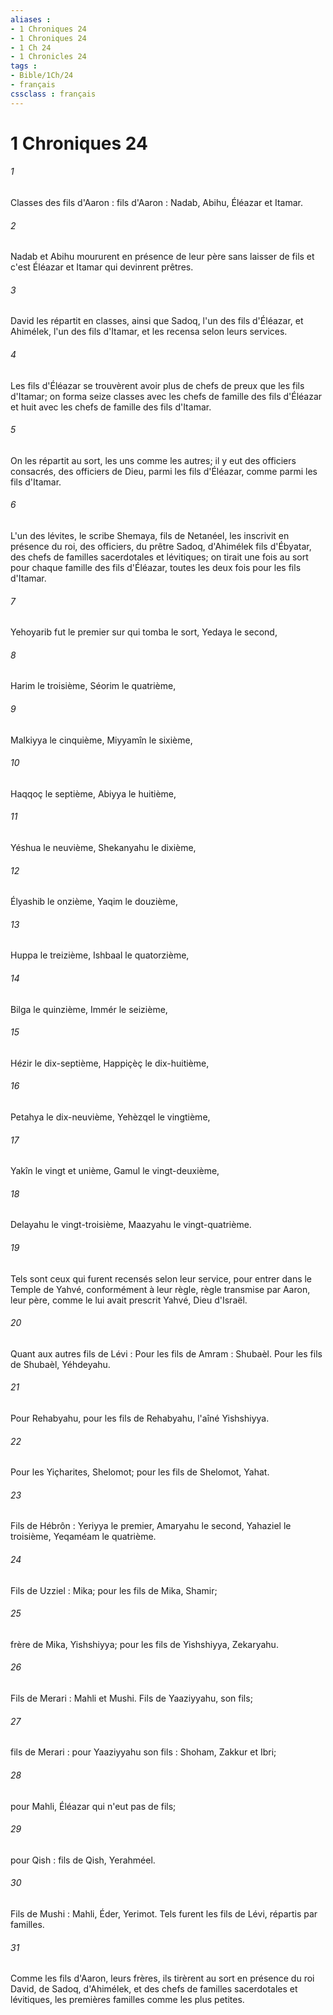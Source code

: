 ```yaml
---
aliases : 
- 1 Chroniques 24
- 1 Chroniques 24
- 1 Ch 24
- 1 Chronicles 24
tags : 
- Bible/1Ch/24
- français
cssclass : français
---
```


# 1 Chroniques 24

###### 1
Classes des fils d'Aaron : fils d'Aaron : Nadab, Abihu, Éléazar et Itamar. 
###### 2
Nadab et Abihu moururent en présence de leur père sans laisser de fils et c'est Éléazar et Itamar qui devinrent prêtres. 
###### 3
David les répartit en classes, ainsi que Sadoq, l'un des fils d'Éléazar, et Ahimélek, l'un des fils d'Itamar, et les recensa selon leurs services. 
###### 4
Les fils d'Éléazar se trouvèrent avoir plus de chefs de preux que les fils d'Itamar; on forma seize classes avec les chefs de famille des fils d'Éléazar et huit avec les chefs de famille des fils d'Itamar. 
###### 5
On les répartit au sort, les uns comme les autres; il y eut des officiers consacrés, des officiers de Dieu, parmi les fils d'Éléazar, comme parmi les fils d'Itamar. 
###### 6
L'un des lévites, le scribe Shemaya, fils de Netanéel, les inscrivit en présence du roi, des officiers, du prêtre Sadoq, d'Ahimélek fils d'Ébyatar, des chefs de familles sacerdotales et lévitiques; on tirait une fois au sort pour chaque famille des fils d'Éléazar, toutes les deux fois pour les fils d'Itamar. 
###### 7
Yehoyarib fut le premier sur qui tomba le sort, Yedaya le second, 
###### 8
Harim le troisième, Séorim le quatrième, 
###### 9
Malkiyya le cinquième, Miyyamîn le sixième, 
###### 10
Haqqoç le septième, Abiyya le huitième, 
###### 11
Yéshua le neuvième, Shekanyahu le dixième, 
###### 12
Élyashib le onzième, Yaqim le douzième, 
###### 13
Huppa le treizième, Ishbaal le quatorzième, 
###### 14
Bilga le quinzième, Immér le seizième, 
###### 15
Hézir le dix-septième, Happiçèç le dix-huitième, 
###### 16
Petahya le dix-neuvième, Yehèzqel le vingtième, 
###### 17
Yakîn le vingt et unième, Gamul le vingt-deuxième, 
###### 18
Delayahu le vingt-troisième, Maazyahu le vingt-quatrième. 
###### 19
Tels sont ceux qui furent recensés selon leur service, pour entrer dans le Temple de Yahvé, conformément à leur règle, règle transmise par Aaron, leur père, comme le lui avait prescrit Yahvé, Dieu d'Israël. 
###### 20
Quant aux autres fils de Lévi : Pour les fils de Amram : Shubaèl. Pour les fils de Shubaèl, Yéhdeyahu. 
###### 21
Pour Rehabyahu, pour les fils de Rehabyahu, l'aîné Yishshiyya. 
###### 22
Pour les Yiçharites, Shelomot; pour les fils de Shelomot, Yahat. 
###### 23
Fils de Hébrôn : Yeriyya le premier, Amaryahu le second, Yahaziel le troisième, Yeqaméam le quatrième. 
###### 24
Fils de Uzziel : Mika; pour les fils de Mika, Shamir; 
###### 25
frère de Mika, Yishshiyya; pour les fils de Yishshiyya, Zekaryahu. 
###### 26
Fils de Merari : Mahli et Mushi. Fils de Yaaziyyahu, son fils; 
###### 27
fils de Merari : pour Yaaziyyahu son fils : Shoham, Zakkur et Ibri; 
###### 28
pour Mahli, Éléazar qui n'eut pas de fils; 
###### 29
pour Qish : fils de Qish, Yerahméel. 
###### 30
Fils de Mushi : Mahli, Éder, Yerimot. Tels furent les fils de Lévi, répartis par familles. 
###### 31
Comme les fils d'Aaron, leurs frères, ils tirèrent au sort en présence du roi David, de Sadoq, d'Ahimélek, et des chefs de familles sacerdotales et lévitiques, les premières familles comme les plus petites. 
